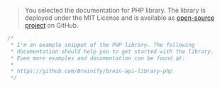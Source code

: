 <blockquote class="lang-specific php">
<p>You selected the documentation for PHP library. 
The library is deployed under the MIT License and is 
available as <a target="_blank" href="https://github.com/Breinify/brein-api-library-php">open-source project</a> 
on GitHub.</p>
</blockquote>

>
```php
/*
 * I'm an example snippet of the PHP library. The following
 * documentation should help you to get started with the library.
 * Even more examples and documentation can be found at:
 *
 * https://github.com/Breinify/brein-api-library-php
 */
```